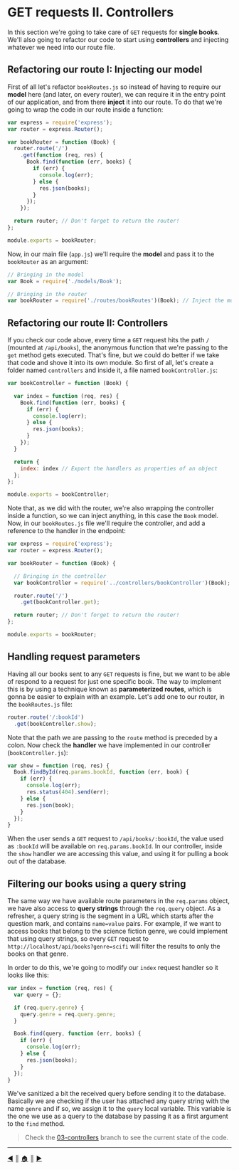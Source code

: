 # GET requests II. Controllers
In this section we're going to take care of `GET` requests for **single books**. We'll also going to refactor our code to start using **controllers** and injecting whatever we need into our route file.

## Refactoring our route I: Injecting our model
First of all let's refactor `bookRoutes.js` so instead of having to require our **model** here (and later, on every router), we can require it in the entry point of our application, and from there **inject** it into our route. To do that we're going to wrap the code in our route inside a function:

```js
var express = require('express');
var router = express.Router();

var bookRouter = function (Book) {
  router.route('/')
    .get(function (req, res) {
      Book.find(function (err, books) {
        if (err) {
          console.log(err);
        } else {
          res.json(books);
        }
      });
    });

  return router; // Don't forget to return the router!
};

module.exports = bookRouter;
```

Now, in our main file (`app.js`) we'll require the **model** and pass it to the `bookRouter` as an argument:
```js
// Bringing in the model
var Book = require('./models/Book');

// Bringing in the router
var bookRouter = require('./routes/bookRoutes')(Book); // Inject the model!
```

## Refactoring our route II: Controllers
If you check our code above, every time a `GET` request hits the path `/` (mounted at `/api/books`), the anonymous function that we're passing to the `get` method gets executed. That's fine, but we could do better if we take that code and shove it into its own module. So first of all, let's create a folder named `controllers` and inside it, a file named `bookController.js`:
```js
var bookController = function (Book) {

  var index = function (req, res) {
    Book.find(function (err, books) {
      if (err) {
        console.log(err);
      } else {
        res.json(books);
      }
    });
  }

  return {
    index: index // Export the handlers as properties of an object
  };
};

module.exports = bookController;
```

Note that, as we did with the router, we're also wrapping the controller inside a function, so we can inject anything, in this case the `Book` model. Now, in our `bookRoutes.js` file we'll require the controller, and add a reference to the handler in the endpoint:
```js
var express = require('express');
var router = express.Router();

var bookRouter = function (Book) {

  // Bringing in the controller
  var bookController = require('../controllers/bookController')(Book);

  router.route('/')
    .get(bookController.get);

  return router; // Don't forget to return the router!
};

module.exports = bookRouter;
```

## Handling request parameters
Having all our books sent to any `GET` requests is fine, but we want to be able of respond to a request for just one specific book. The way to implement this is by using a technique known as **parameterized routes**, which is gonna be easier to explain with an example. Let's add one to our router, in the `bookRoutes.js` file:
```js
router.route('/:bookId')
  .get(bookController.show);
```

Note that the path we are passing to the `route` method is preceded by a colon. Now check the **handler** we have implemented in our controller (`bookController.js`):
```js
var show = function (req, res) {
  Book.findById(req.params.bookId, function (err, book) {
    if (err) {
      console.log(err);
      res.status(404).send(err);
    } else {
      res.json(book);
    }
  });
}
```

When the user sends a `GET` request to `/api/books/:bookId`, the value used as `:bookId` will be available on `req.params.bookId`. In our controller, inside the `show` handler we are accessing this value, and using it for pulling a book out of the database.

## Filtering our books using a query string
The same way we have available route parameters in the `req.params` object, we have also access to **query strings** through the `req.query` object. As a refresher, a query string is the segment in a URL which starts after the question mark, and contains `name=value` pairs. For example, if we want to access books that belong to the science fiction genre, we could implement that using query strings, so every `GET` request to `http://localhost/api/books?genre=scifi` will filter the results to only the books on that genre.

In order to do this, we're going to modify our `index` request handler so it looks like this:
```js
var index = function (req, res) {
  var query = {};

  if (req.query.genre) {
    query.genre = req.query.genre;
  }

  Book.find(query, function (err, books) {
    if (err) {
      console.log(err);
    } else {
      res.json(books);
    }
  });
}
```

We've sanitized a bit the received query before sending it to the database. Basically we are checking if the user has attached any query string with the name `genre` and if so, we assign it to the `query` local variable. This variable is the one we use as a query to the database by passing it as a first argument to the `find` method.

> Check the [03-controllers][10] branch to see the current state of the code.

---
[:arrow_backward:][back] ║ [:house:][home] ║ [:arrow_forward:][next]

<!-- navigation -->
[home]: ../README.md
[back]: get_requests.md
[next]: post_requests.md


<!-- links -->
[1]: https://www.mongodb.org/
[2]: http://mongoosejs.com/
[3]: https://github.com/lifeBalance/notes-mongodb
[4]: https://github.com/lifeBalance/mongoose_experiments
[5]: https://www.npmjs.com/package/dotenv
[6]: https://github.com/lifeBalance/dataset.json
[7]: https://github.com/lifeBalance/seed.js
[8]: https://github.com/lifeBalance/seed-promises.js
[9]: http://localhost:800/api/books
[10]: https://github.com/lifeBalance/bookshelf-API/tree/03-controllers

